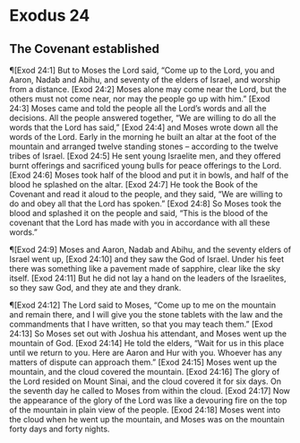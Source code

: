 # Exodus 24

## The Covenant established
¶[Exod 24:1] But to Moses the Lord said, “Come up to the Lord, you and Aaron, Nadab and Abihu, and seventy of the elders of Israel, and worship from a distance.
[Exod 24:2] Moses alone may come near the Lord, but the others must not come near, nor may the people go up with him.”
[Exod 24:3] Moses came and told the people all the Lord’s words and all the decisions. All the people answered together, “We are willing to do all the words that the Lord has said,”
[Exod 24:4] and Moses wrote down all the words of the Lord. Early in the morning he built an altar at the foot of the mountain and arranged twelve standing stones – according to the twelve tribes of Israel.
[Exod 24:5] He sent young Israelite men, and they offered burnt offerings and sacrificed young bulls for peace offerings to the Lord.
[Exod 24:6] Moses took half of the blood and put it in bowls, and half of the blood he splashed on the altar.
[Exod 24:7] He took the Book of the Covenant and read it aloud to the people, and they said, “We are willing to do and obey all that the Lord has spoken.”
[Exod 24:8] So Moses took the blood and splashed it on the people and said, “This is the blood of the covenant that the Lord has made with you in accordance with all these words.”

¶[Exod 24:9] Moses and Aaron, Nadab and Abihu, and the seventy elders of Israel went up,
[Exod 24:10] and they saw the God of Israel. Under his feet there was something like a pavement made of sapphire, clear like the sky itself.
[Exod 24:11] But he did not lay a hand on the leaders of the Israelites, so they saw God, and they ate and they drank.

¶[Exod 24:12] The Lord said to Moses, “Come up to me on the mountain and remain there, and I will give you the stone tablets with the law and the commandments that I have written, so that you may teach them.”
[Exod 24:13] So Moses set out with Joshua his attendant, and Moses went up the mountain of God.
[Exod 24:14] He told the elders, “Wait for us in this place until we return to you. Here are Aaron and Hur with you. Whoever has any matters of dispute can approach them.”
[Exod 24:15] Moses went up the mountain, and the cloud covered the mountain.
[Exod 24:16] The glory of the Lord resided on Mount Sinai, and the cloud covered it for six days. On the seventh day he called to Moses from within the cloud.
[Exod 24:17] Now the appearance of the glory of the Lord was like a devouring fire on the top of the mountain in plain view of the people.
[Exod 24:18] Moses went into the cloud when he went up the mountain, and Moses was on the mountain forty days and forty nights.

